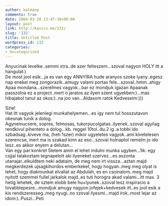 ```yaml
---
author: kalmanp
comments: true
date: 2004-03-20 13:47:10+00:00
layout: post
link: http://kavics.me/132/
slug: '132'
title: Untitled Post
wordpress_id: 132
categories:
- Uncategorized
---
```


Anyucinak levelke..semmi xtra..de azer felteszem...szoval nagyon HOLY itt a hangulat:)  
De most jool esik...ja es van egy ANNYIRA hude aranyos szoke lyany..egesz nap enekel meg zongorazik..amugy valami portas fele...szoval..hmm..ahigy Apaa mondana...szerelmes vagyok...bar ez mondjuk igazan Apaanak passzolna ez a project..mert o jaratos az ilyen szent ugyekben:)...mas hibajabol tanul az okos:)..na joo van...Aldasom ratok Kedveseim:)))




Szia!  
Hat itt vagyok jelenlegi munkahelyemen...es igy nem tul hosszutavon okesnak tunik a dolog.  
Agynemucsere, sopres, felmosas, tukorpucolgatas..ilyenek..szoval agyilag rendkivul pihenteto a dolog...kb. reggel 10tol..du.2 ig..a tobbi ido szbadsag..kiveve ma, (heti 1szer) mikor ugyeletes vagyok..ami kivetelesen szerencse, mert ma is szakad kinn az eso...szoval holnaptol remelm jo ido lesz..es akkor enyem a delutan...  
Van egy par konkret 5letem amin el lehet indulni munka ugyben...1ik: egy csjjal talakoztam tegnapelott aki ilyeneket szervez...es aszonta utanajar..elkuldtem neki adataim, de meg nem irt vissza...aztan majd megkerdezek ujsagkihordos emberkeket, hogy hogyan..meg meg olyat is lehet, hogy diakmunkat elvallat az Abdulah, es en csoinalom..meg majd nyitott szemmel fullel jarkalok majd..es tuti horogra akad valami...itt max. 3 hetig lehetek, de sztem elobb bele hu+lyunek..szoval lesz inspiracio a tovabblepesre...mondjuk amugy nagyon jofejek+kedvesek itt..es jool esik a kis rendszeresseg..meg nyugi..no szoval ilyesmi...majd irok..most lejar az idom:)..Puszi...Peti
